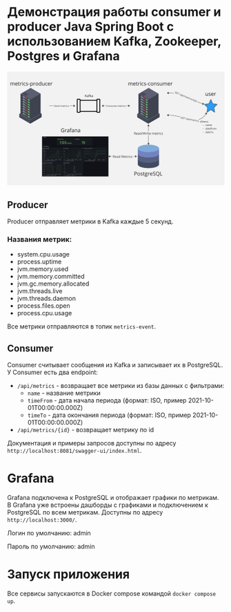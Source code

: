 # Демонстрация работы consumer и producer Java Spring Boot с использованием Kafka, Zookeeper, Postgres и Grafana

![img.png](img.png)

## Producer

Producer отправляет метрики в Kafka каждые 5 секунд.

### Названия метрик:
- system.cpu.usage
- process.uptime
- jvm.memory.used
- jvm.memory.committed
- jvm.gc.memory.allocated
- jvm.threads.live
- jvm.threads.daemon
- process.files.open
- process.cpu.usage

Все метрики отправляются в топик `metrics-event`.

## Consumer

Consumer считывает сообщения из Kafka и записывает их в PostgreSQL. У Consumer есть два endpoint:

- `/api/metrics` - возвращает все метрики из базы данных с фильтрами:
    - `name` - название метрики
    - `timeFrom` - дата начала периода (формат: ISO, пример 2021-10-01T00:00:00.000Z)
    - `timeTo` - дата окончания периода (формат: ISO, пример 2021-10-01T00:00:00.000Z)
- `/api/metrics/{id}` - возвращает метрику по id

Документация и примеры запросов доступны по адресу `http://localhost:8081/swagger-ui/index.html`.

# Grafana

Grafana подключена к PostgreSQL и отображает графики по метрикам. В Grafana уже встроены дашборды с графиками и подключением к PostgreSQL по всем метрикам. Доступны по адресу `http://localhost:3000/`.

Логин по умолчанию: admin

Пароль по умолчанию: admin

# Запуск приложения

Все сервисы запускаются в Docker compose командой `docker compose up`.
